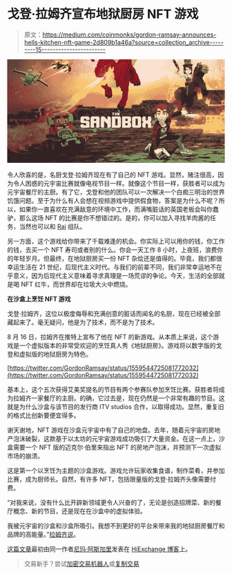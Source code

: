 # 戈登·拉姆齐宣布地狱厨房 NFT 游戏

> 原文：<https://medium.com/coinmonks/gordon-ramsay-announces-hells-kitchen-nft-game-2d809b1a46a?source=collection_archive---------15----------------------->

![](img/38908b9b4941a990fff6f728d98d5d14.png)

令人欣喜的是，名厨戈登·拉姆齐现在有了自己的 NFT 游戏。显然，赌注很高，因为令人困惑的元宇宙比赛就像电视节目一样。就像这个节目一样，获胜者可以成为元宇宙餐厅的主厨。有了它，戈登和他的团队可以一次解决一个白痴三明治的世界饥饿问题。至于为什么有人会想在视频游戏中提供假食物，答案是为什么不呢？所以，如果你一直喜欢在充满敌意的环境中工作，而满嘴脏话的英国老板会叫你蠢驴，那么这场 NFT 的比赛是你不想错过的。是的，你可以加入寻找羊肉酱的任务，当然也可以和 [Raj](https://www.youtube.com/watch?v=rBJVk4q7RUE) 组队。

另一方面，这个游戏给你带来了千载难逢的机会。你实际上可以用你的钱，你工作的钱，去买一个 NFT 寿司或者别的什么。你会一天工作 8 小时，上夜班，浪费你的年轻岁月。但最终，在地狱厨房买一份 NFT 杂烩还是值得的。毕竟，我们都很幸运生活在 21 世纪，后现代主义时代。与我们的前辈不同，我们非常幸运地不在乎意义，因为后现代主义意味着寻求真理是一场荒谬的争论。今天，生活的全部就是喝 NFT 红牛，而世界却在垃圾大火中燃烧。

**在沙盒上烹饪 NFT 游戏**

戈登·拉姆齐，这位以极度侮辱和充满创意的脏话而闻名的名厨，现在已经被全部藏起来了。毫无疑问，他是为了技术，而不是为了技术。

8 月 16 日，拉姆齐在推特上宣布了他在 NFT 的新游戏。从本质上来说，这个游戏是一个虚拟版本的非常受欢迎的烹饪真人秀《地狱厨房》。游戏将以数字版的戈登和虚拟版的地狱厨房为特色。

[https://twitter.com/GordonRamsay/status/1559544725081772032](https://twitter.com/GordonRamsay/status/1559544725081772032)

基本上，这个五次获得艾美奖提名的节目有两个参赛队参加烹饪比赛。获胜者将成为拉姆齐一家餐厅的主厨。的确，它过去是，现在仍然是一个非常有趣的节目。这就是为什么沙盒与该节目的发行商 ITV studios 合作，以取得成功。显然，重复旧的格式比创新要便宜得多。

谢天谢地，NFT 游戏在沙盒元宇宙中有了自己的地盘。去年，随着元宇宙的房地产泡沫破裂，这款基于以太坊的元宇宙游戏成功吸引了大量资金。在这一点上，沙盒需要一个 NFT 版的迈克尔·伯里来指出 NFT 的房地产泡沫，并预测下一次虚拟市场的崩溃。

这是第一个以烹饪为主题的沙盒游戏。游戏允许玩家收集食谱，制作菜肴，并参加比赛，成为厨师长。自然，有许多 NFT，包括限量版的戈登·拉姆齐头像需要付费。

“对我来说，没有什么比开辟新领域更令人兴奋的了，无论是创造招牌菜、新的餐厅概念、新的节目，还是现在在沙盒中的虚拟体验。

我被元宇宙的沙盒和沙盒所吸引。我想不到更好的平台来带来我的地狱厨房餐厅和品牌的高能量。”[拉姆齐说](https://sandboxgame.medium.com/hells-kitchen-is-spicing-up-the-metaverse-4c653e0aba68)。

[这篇文章](https://blog.hi.exchange/gordon-ramsay-nft-game/)最初由同一作者[尼玛·阿斯加里](https://blog.hi.exchange/author/nimaasgari/)发表在 [HiExchange 博客](https://blog.hi.exchange/)上。

> 交易新手？尝试[加密交易机器人](/coinmonks/crypto-trading-bot-c2ffce8acb2a)或[复制交易](/coinmonks/top-10-crypto-copy-trading-platforms-for-beginners-d0c37c7d698c)